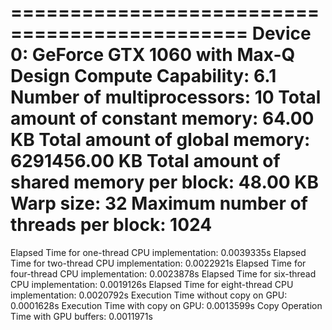 ==============================================
Device 0: GeForce GTX 1060 with Max-Q Design
Compute Capability: 6.1
Number of multiprocessors: 10
Total amount of constant memory: 64.00 KB
Total amount of global memory: 6291456.00 KB
Total amount of shared memory per block: 48.00 KB
Warp size: 32
Maximum number of threads per block: 1024
==============================================


Elapsed Time for one-thread CPU implementation: 0.0039335s
Elapsed Time for two-thread CPU implementation: 0.0022921s
Elapsed Time for four-thread CPU implementation: 0.0023878s
Elapsed Time for six-thread CPU implementation: 0.0019126s
Elapsed Time for eight-thread CPU implementation: 0.0020792s
Execution Time without copy on GPU: 0.0001628s
Execution Time with copy on GPU: 0.0013599s
Copy Operation Time with GPU buffers: 0.0011971s
